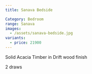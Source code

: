 ```yaml
---
title: Sanava Bedside

Category: Bedroom
range: Sanava
images:
  - /assets/sanava-bedside.jpg
variants:
  - price: 21900
---
```

Solid Acacia Timber in Drift wood finish

2 draws
